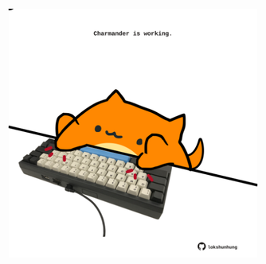 <!-- built at 10/10/2023, 07:00:48 UTC -->
<p align="center">
  <img width="500" height="500" src="./ReadmeImage.svg">
</p>
